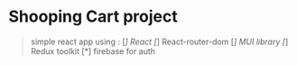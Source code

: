 # Shooping Cart project
> simple react app using :
[*] React
[*] React-router-dom
[*] MUI library
[*] Redux toolkit
[*] firebase for auth
